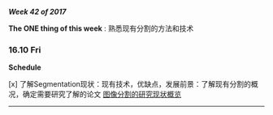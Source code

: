 ***Week 42 of 2017***

**The ONE thing of this week** : 熟悉现有分割的方法和技术 


### 16.10 Fri

**Schedule**

[x] 了解Segmentation现状：现有技术，优缺点，发展前景：了解现有分割的概况，确定需要研究了解的论文 [图像分割的研究现状概览](./ReadingNotes/图像分割的研究现状概览.md)

---
